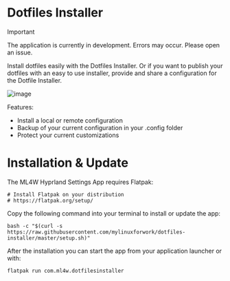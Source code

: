 # Dotfiles Installer

> [!IMPORTANT]
> The application is currently in development. Errors may occur. Please open an issue.

Install dotfiles easily with the Dotfiles Installer. Or if you want to publish your dotfiles with an easy to use installer, provide and share a configuration for the Dotfile Installer.

![image](https://github.com/user-attachments/assets/eb683d91-240a-43c8-8c2b-5d2060e86ec4)

Features:

- Install a local or remote configuration
- Backup of your current configuration in your .config folder
- Protect your current customizations

# Installation & Update

The ML4W Hyprland Settings App requires Flatpak:

```
# Install Flatpak on your distribution
# https://flatpak.org/setup/

```

Copy the following command into your terminal to install or update the app:

```
bash -c "$(curl -s https://raw.githubusercontent.com/mylinuxforwork/dotfiles-installer/master/setup.sh)"

```

After the installation you can start the app from your application launcher or with:

```
flatpak run com.ml4w.dotfilesinstaller
```

